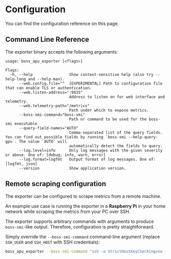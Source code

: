 # Configuration

You can find the configuration reference on this page.

## Command Line Reference

The exporter binary accepts the following arguments:

```text
usage: boss_apu_exporter [<flags>]

Flags:
  -h, --help                Show context-sensitive help (also try --help-long and --help-man).
      --web.config.file=""  [EXPERIMENTAL] Path to configuration file that can enable TLS or authentication.
      --web.listen-address=":9835"
                            Address to listen on for web interface and telemetry.
      --web.telemetry-path="/metrics"
                            Path under which to expose metrics.
      --boss-smi-command="boss-smi"
                            Path or command to be used for the boss-smi executable
      --query-field-names="AUTO"
                            Comma-separated list of the query fields. You can find out possible fields by running `boss-smi --help-query-gpu`. The value `AUTO` will
                            automatically detect the fields to query.
      --log.level=info      Only log messages with the given severity or above. One of: [debug, info, warn, error]
      --log.format=logfmt   Output format of log messages. One of: [logfmt, json]
      --version             Show application version.
```

## Remote scraping configuration

The exporter can be configured to scrape metrics from a remote machine.

An example use case is running the exporter in a **Raspberry Pi** in
your home network while scraping the metrics from your PC over SSH.

The exporter supports arbitrary commands with arguments to produce `boss-smi`-like output.
Therefore, configuration is pretty straightforward.

Simply override the `--boss-smi-command` command-line argument (replace `SSH_USER` and `SSH_HOST` with SSH credentials):

```bash
boss_apu_exporter --boss-smi-command "ssh -o StrictHostKeyChecking=no -o UserKnownHostsFile=/dev/null SSH_USER@SSH_HOST boss-smi"
```
